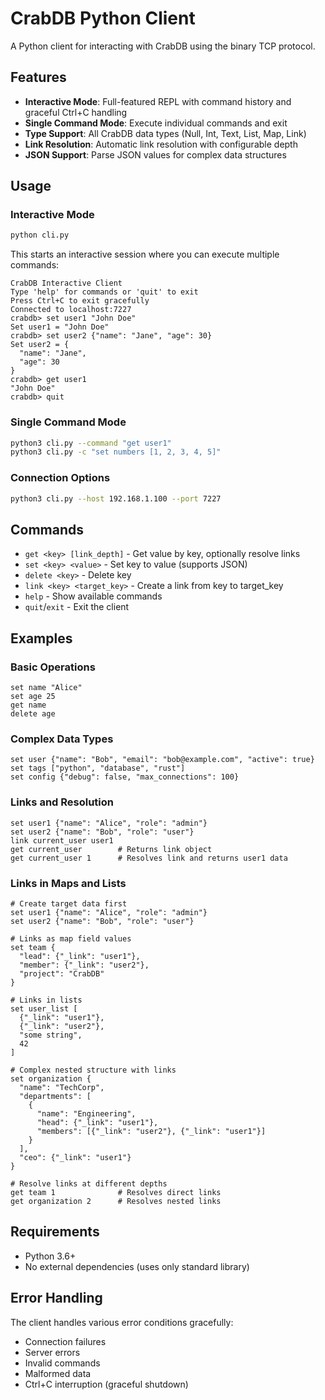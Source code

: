 # CrabDB Python Client

A Python client for interacting with CrabDB using the binary TCP protocol.

## Features

- **Interactive Mode**: Full-featured REPL with command history and graceful Ctrl+C handling
- **Single Command Mode**: Execute individual commands and exit
- **Type Support**: All CrabDB data types (Null, Int, Text, List, Map, Link)
- **Link Resolution**: Automatic link resolution with configurable depth
- **JSON Support**: Parse JSON values for complex data structures

## Usage

### Interactive Mode

```bash
python cli.py
```

This starts an interactive session where you can execute multiple commands:

```
CrabDB Interactive Client
Type 'help' for commands or 'quit' to exit
Press Ctrl+C to exit gracefully
Connected to localhost:7227
crabdb> set user1 "John Doe"
Set user1 = "John Doe"
crabdb> set user2 {"name": "Jane", "age": 30}
Set user2 = {
  "name": "Jane",
  "age": 30
}
crabdb> get user1
"John Doe"
crabdb> quit
```

### Single Command Mode

```bash
python3 cli.py --command "get user1"
python3 cli.py -c "set numbers [1, 2, 3, 4, 5]"
```

### Connection Options

```bash
python3 cli.py --host 192.168.1.100 --port 7227
```

## Commands

- `get <key> [link_depth]` - Get value by key, optionally resolve links
- `set <key> <value>` - Set key to value (supports JSON)
- `delete <key>` - Delete key
- `link <key> <target_key>` - Create a link from key to target_key
- `help` - Show available commands
- `quit`/`exit` - Exit the client

## Examples

### Basic Operations
```
set name "Alice"
set age 25
get name
delete age
```

### Complex Data Types
```
set user {"name": "Bob", "email": "bob@example.com", "active": true}
set tags ["python", "database", "rust"]
set config {"debug": false, "max_connections": 100}
```

### Links and Resolution
```
set user1 {"name": "Alice", "role": "admin"}
set user2 {"name": "Bob", "role": "user"}
link current_user user1
get current_user        # Returns link object
get current_user 1      # Resolves link and returns user1 data
```

### Links in Maps and Lists
```
# Create target data first
set user1 {"name": "Alice", "role": "admin"}
set user2 {"name": "Bob", "role": "user"}

# Links as map field values
set team {
  "lead": {"_link": "user1"},
  "member": {"_link": "user2"},
  "project": "CrabDB"
}

# Links in lists
set user_list [
  {"_link": "user1"},
  {"_link": "user2"},
  "some string",
  42
]

# Complex nested structure with links
set organization {
  "name": "TechCorp",
  "departments": [
    {
      "name": "Engineering", 
      "head": {"_link": "user1"},
      "members": [{"_link": "user2"}, {"_link": "user1"}]
    }
  ],
  "ceo": {"_link": "user1"}
}

# Resolve links at different depths
get team 1              # Resolves direct links
get organization 2      # Resolves nested links
```

## Requirements

- Python 3.6+
- No external dependencies (uses only standard library)

## Error Handling

The client handles various error conditions gracefully:
- Connection failures
- Server errors
- Invalid commands
- Malformed data
- Ctrl+C interruption (graceful shutdown)
